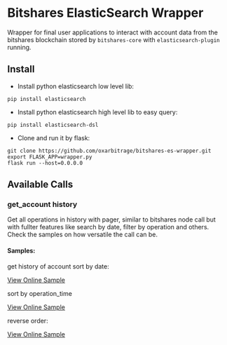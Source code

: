 # Bitshares ElasticSearch Wrapper

Wrapper for final user applications to interact with account data from the bitshares blockchain stored by  `bitshares-core` with `elasticsearch-plugin` running. 

## Install

- Install python elasticsearch low level lib:

`pip install elasticsearch`

- Install python elasticsearch high level lib to easy query:

`pip install elasticsearch-dsl`

- Clone and run it by flask:

```
git clone https://github.com/oxarbitrage/bitshares-es-wrapper.git
export FLASK_APP=wrapper.py
flask run --host=0.0.0.0
```
 
 ## Available Calls
 
 ### get_account history
 
Get all operations in history with pager, similar to bitshares node call but with fullter features like search by date, filter by operation and others. Check the samples on how versatile the call can be.
 
 #### Samples:
 
 get history of account sort by date:

[View Online Sample](http://209.188.21.157:5000/get_account_history?account_id=1.2.282&from=100&size=10&sort_by=block_data.block_time)

sort by operation_time

[View Online Sample](http://209.188.21.157:5000/get_account_history?account_id=1.2.282&from=100&size=10&sort_by=operation_type)

reverse order:

[View Online Sample](http://209.188.21.157:5000/get_account_history?account_id=1.2.282&from=100&size=10&sort_by=-operation_type)